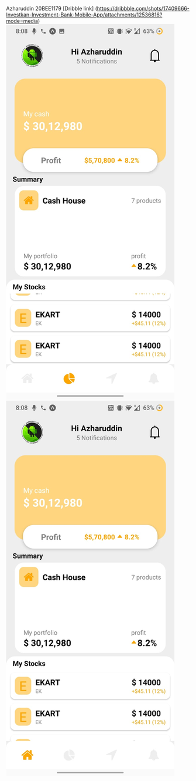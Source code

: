 Azharuddin 20BEE1179
[Dribble link] (https://dribbble.com/shots/17409666-Investkan-Investment-Bank-Mobile-App/attachments/12536816?mode=media)
<img src= './screenshots/1.jpeg'>
<img src= './screenshots/2.jpeg'>